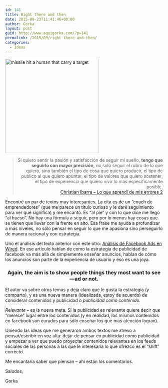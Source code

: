 ```yaml
---
id: 141
title: Right there and then
date: 2015-09-23T11:41:46+00:00
author: Gorka
layout: post
guid: http://www.aquigorka.com/?p=141
permalink: /2015/09/right-there-and-then/
categories:
  - Ideas
---
```

[<img class="size-medium wp-image-142 aligncenter" src="http://www.aquigorka.com/wp-content/uploads/2015/09/hitting-the-target-300x300.jpg" alt="missile hit a human that carry a target" width="300" height="300" srcset="http://www.aquigorka.com/wp-content/uploads/2015/09/hitting-the-target-300x300.jpg 300w, http://www.aquigorka.com/wp-content/uploads/2015/09/hitting-the-target-150x150.jpg 150w, http://www.aquigorka.com/wp-content/uploads/2015/09/hitting-the-target-1024x1024.jpg 1024w" sizes="(max-width: 300px) 100vw, 300px" />](http://www.aquigorka.com/wp-content/uploads/2015/09/hitting-the-target.jpg)

> <p style="text-align: right;">
>   Si quiero sentir la pasión y satisfacción de seguir mi sueño, <b>tengo que seguirlo con mayor precisión,</b> no solo seguir el rubro de lo que quiero, sino también el tipo de cosa que quiero producir, el tipo de publico al que quiero apuntar, el tipo de valores que quiero sostener, el tipo de experiencia que quiero vivir lo mas específicamente posible.<br /> <a href="http://coachibarra.com/logros/lo-que-aprendi-de-mis-fracasos-como-desarrollador-independiente-2/" target="_blank">Christian Ibarra &#8211; Lo que aprendí de mis errores 2</a>
> </p>

Encontré un par de textos muy interesantes. La cita es de un &#8220;coach de emprendedores&#8221; (que me parece un título curioso y le daré seguimiento para ver qué significa) y me encantó. Es &#8220;al pie&#8221; y con lo que dice me llegó &#8220;al hueso&#8221;. No hay una fórmula a seguir, pero por lo menos hay cosas que se tienen que llevar con la frente en alto. Esa frase me ayuda a profundizar a más niveles, no sólo pensar en seguir lo que me apasiona sino perseguirlo de manera racional y con estrategia.

Uno el análisis del texto anterior con este otro: <a href="http://www.wired.com/2015/09/facebook-doesnt-make-much-money-couldon-purpose/?mbid=social_fb" target="_blank">Análisis de Facebook Ads en Wired</a>. En ese artículo hablan de como la estrategia de publicidad de facebook va más allá de simplemente enseñar anuncios, hablan de cómo los anuncios son parte de la experiencia de usuario y eso es una joya.

<h3 style="text-align: center;">
  Again, the aim is to show people things they most want to see—ad or not.
</h3>

El autor va sobre otros temas y deja claro que le gusta la estrategia (y comparto), y es una nueva manera (idealizada, estoy de acuerdo) de considerar contenidos y publicidad o _publicidad como contenido._

_Relevante_ &#8211; es la nueva meta. Si la publicidad es relevante quiere decir que &#8220;merece&#8221; lugar entre los contenidos (y en realidad, los mismos contenidos en facebook son curados para sólo enseñar los que más atención logran).

Uniendo las ideas que me generaron ambos textos me atrevo a pensar/escribir en voz alta: dejar de pensar en publicidad como publicidad y empezar a ver que puedo proyectar contenidos relevantes en los feeds sociales de las personas a las que le interesaría lo que ofrezco es el &#8220;shift&#8221; correcto.

Me encantaría saber que piensan &#8211; ahí están los comentarios.

Saludos,
  
Gorka